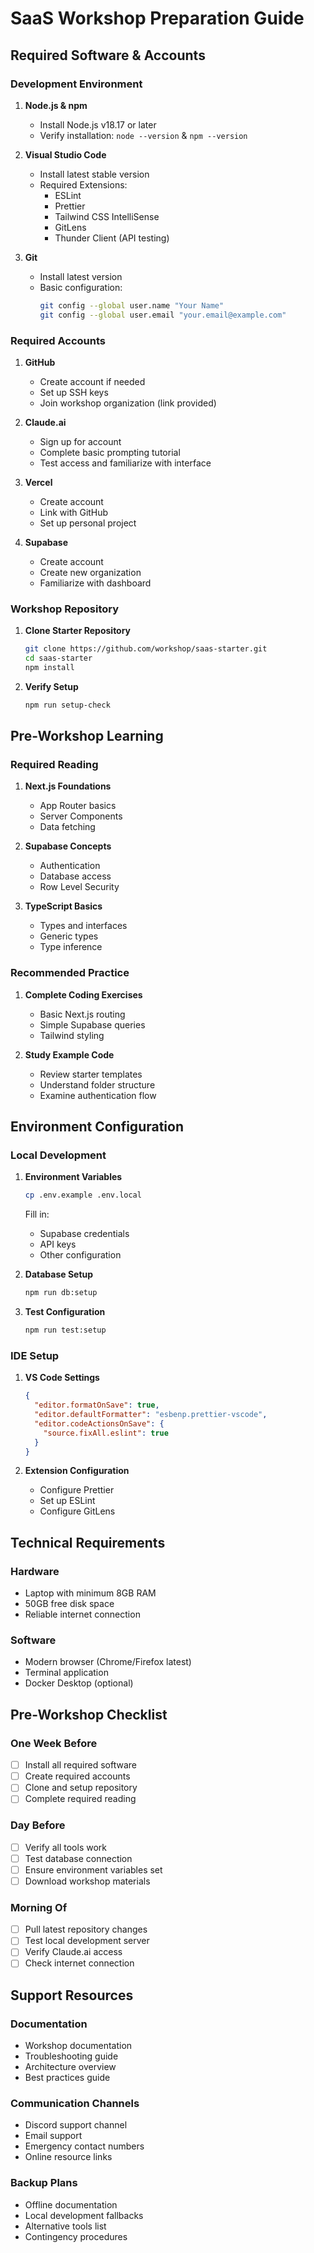 # SaaS Workshop Preparation Guide

## Required Software & Accounts
### Development Environment
1. **Node.js & npm**
   - Install Node.js v18.17 or later
   - Verify installation: `node --version` & `npm --version`

2. **Visual Studio Code**
   - Install latest stable version
   - Required Extensions:
     - ESLint
     - Prettier
     - Tailwind CSS IntelliSense
     - GitLens
     - Thunder Client (API testing)

3. **Git**
   - Install latest version
   - Basic configuration:
     ```bash
     git config --global user.name "Your Name"
     git config --global user.email "your.email@example.com"
     ```

### Required Accounts
1. **GitHub**
   - Create account if needed
   - Set up SSH keys
   - Join workshop organization (link provided)

2. **Claude.ai**
   - Sign up for account
   - Complete basic prompting tutorial
   - Test access and familiarize with interface

3. **Vercel**
   - Create account
   - Link with GitHub
   - Set up personal project

4. **Supabase**
   - Create account
   - Create new organization
   - Familiarize with dashboard

### Workshop Repository
1. **Clone Starter Repository**
   ```bash
   git clone https://github.com/workshop/saas-starter.git
   cd saas-starter
   npm install
   ```

2. **Verify Setup**
   ```bash
   npm run setup-check
   ```

## Pre-Workshop Learning
### Required Reading
1. **Next.js Foundations**
   - App Router basics
   - Server Components
   - Data fetching

2. **Supabase Concepts**
   - Authentication
   - Database access
   - Row Level Security

3. **TypeScript Basics**
   - Types and interfaces
   - Generic types
   - Type inference

### Recommended Practice
1. **Complete Coding Exercises**
   - Basic Next.js routing
   - Simple Supabase queries
   - Tailwind styling

2. **Study Example Code**
   - Review starter templates
   - Understand folder structure
   - Examine authentication flow

## Environment Configuration
### Local Development
1. **Environment Variables**
   ```bash
   cp .env.example .env.local
   ```
   Fill in:
   - Supabase credentials
   - API keys
   - Other configuration

2. **Database Setup**
   ```bash
   npm run db:setup
   ```

3. **Test Configuration**
   ```bash
   npm run test:setup
   ```

### IDE Setup
1. **VS Code Settings**
   ```json
   {
     "editor.formatOnSave": true,
     "editor.defaultFormatter": "esbenp.prettier-vscode",
     "editor.codeActionsOnSave": {
       "source.fixAll.eslint": true
     }
   }
   ```

2. **Extension Configuration**
   - Configure Prettier
   - Set up ESLint
   - Configure GitLens

## Technical Requirements
### Hardware
- Laptop with minimum 8GB RAM
- 50GB free disk space
- Reliable internet connection

### Software
- Modern browser (Chrome/Firefox latest)
- Terminal application
- Docker Desktop (optional)

## Pre-Workshop Checklist
### One Week Before
- [ ] Install all required software
- [ ] Create required accounts
- [ ] Clone and setup repository
- [ ] Complete required reading

### Day Before
- [ ] Verify all tools work
- [ ] Test database connection
- [ ] Ensure environment variables set
- [ ] Download workshop materials

### Morning Of
- [ ] Pull latest repository changes
- [ ] Test local development server
- [ ] Verify Claude.ai access
- [ ] Check internet connection

## Support Resources
### Documentation
- Workshop documentation
- Troubleshooting guide
- Architecture overview
- Best practices guide

### Communication Channels
- Discord support channel
- Email support
- Emergency contact numbers
- Online resource links

### Backup Plans
- Offline documentation
- Local development fallbacks
- Alternative tools list
- Contingency procedures
